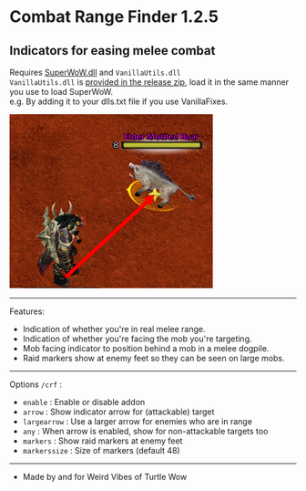 # Combat Range Finder 1.2.5
Indicators for easing melee combat
---
Requires [SuperWoW.dll](https://github.com/balakethelock/SuperWoW) and `VanillaUtils.dll`  
`VanillaUtils.dll` is [provided in the release zip](https://github.com/MarcelineVQ/CombatRangeFinder/releases), load it in the same manner you use to load SuperWoW.  
e.g. By adding it to your dlls.txt file if you use VanillaFixes.  

![](./ex1.png)

---
Features:
* Indication of whether you're in real melee range.
* Indication of whether you're facing the mob you're targeting.
* Mob facing indicator to position behind a mob in a melee dogpile.
* Raid markers show at enemy feet so they can be seen on large mobs.

___
Options `/crf` :
* `enable` : Enable or disable addon
* `arrow` : Show indicator arrow for (attackable) target
* `largearrow` : Use a larger arrow for enemies who are in range
* `any` : When arrow is enabled, show for non-attackable targets too
* `markers` : Show raid markers at enemy feet
* `markerssize` : Size of markers (default 48)

___
* Made by and for Weird Vibes of Turtle Wow  
